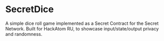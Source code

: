 # SecretDice

A simple dice roll game implemented as a Secret Contract for the Secret Network.
Built for HackAtom RU, to showcase input/state/output privacy and randomness.
